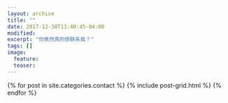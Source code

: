 ```yaml
---
layout: archive
title: ""
date: 2017-12-30T11:40:45-04:00
modified:
excerpt: "你竟然真的想联系我？"
tags: []
image: 
  feature:
  teaser:
---
```



<div class="tiles">
{% for post in site.categories.contact %}
  {% include post-grid.html %}
{% endfor %}
</div><!-- /.tiles 把所有categories 有 contact列出來-->